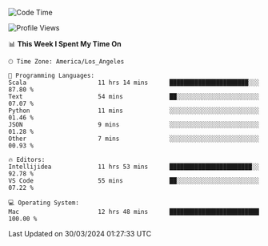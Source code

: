 <!--START_SECTION:waka-->
![Code Time](http://img.shields.io/badge/Code%20Time-910%20hrs%2049%20mins-blue)

![Profile Views](http://img.shields.io/badge/Profile%20Views-0-blue)

📊 **This Week I Spent My Time On** 

```text
🕑︎ Time Zone: America/Los_Angeles

💬 Programming Languages: 
Scala                    11 hrs 14 mins      ██████████████████████░░░   87.80 % 
Text                     54 mins             ██░░░░░░░░░░░░░░░░░░░░░░░   07.07 % 
Python                   11 mins             ░░░░░░░░░░░░░░░░░░░░░░░░░   01.46 % 
JSON                     9 mins              ░░░░░░░░░░░░░░░░░░░░░░░░░   01.28 % 
Other                    7 mins              ░░░░░░░░░░░░░░░░░░░░░░░░░   00.93 % 

🔥 Editors: 
Intellijidea             11 hrs 53 mins      ███████████████████████░░   92.78 % 
VS Code                  55 mins             ██░░░░░░░░░░░░░░░░░░░░░░░   07.22 % 

💻 Operating System: 
Mac                      12 hrs 48 mins      █████████████████████████   100.00 % 
```


 Last Updated on 30/03/2024 01:27:33 UTC
<!--END_SECTION:waka-->
